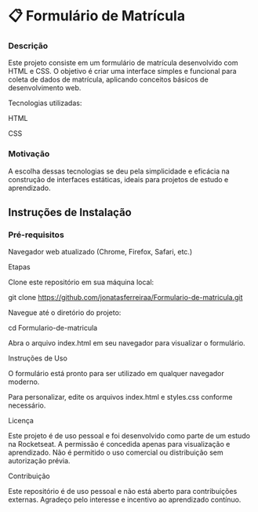 <h1>📋 Formulário de Matrícula</h1>


<h3>Descrição</h3>

Este projeto consiste em um formulário de matrícula desenvolvido com HTML e CSS. O objetivo é criar uma interface simples e funcional para coleta de dados de matrícula, aplicando conceitos básicos de desenvolvimento web.

Tecnologias utilizadas:

HTML

CSS

<h3>Motivação</h3>

A escolha dessas tecnologias se deu pela simplicidade e eficácia na construção de interfaces estáticas, ideais para projetos de estudo e aprendizado.

<h2>Instruções de Instalação </h2>
<h3>Pré-requisitos</h3>

Navegador web atualizado (Chrome, Firefox, Safari, etc.)

Etapas

Clone este repositório em sua máquina local:

git clone https://github.com/jonatasferreiraa/Formulario-de-matricula.git


Navegue até o diretório do projeto:

cd Formulario-de-matricula


Abra o arquivo index.html em seu navegador para visualizar o formulário.

Instruções de Uso

O formulário está pronto para ser utilizado em qualquer navegador moderno.

Para personalizar, edite os arquivos index.html e styles.css conforme necessário.

Licença

Este projeto é de uso pessoal e foi desenvolvido como parte de um estudo na Rocketseat. A permissão é concedida apenas para visualização e aprendizado. Não é permitido o uso comercial ou distribuição sem autorização prévia.

Contribuição

Este repositório é de uso pessoal e não está aberto para contribuições externas. Agradeço pelo interesse e incentivo ao aprendizado contínuo.
